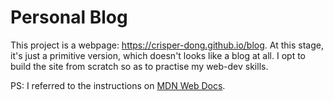 # Personal Blog
This project is a webpage: <a href="https://crisper-dong.github.io/blog" rel="nofollow">https://crisper-dong.github.io/blog</a>.
At this stage, it's just a primitive version, which doesn't looks like a blog at all. I opt to build the site from scratch so as to practise my web-dev skills.</p>
PS: I referred to the instructions on <a href="https://developer.mozilla.org/en-US/docs/Learn" rel="nofollow"> MDN Web Docs</a>.